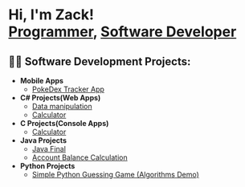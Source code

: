 <h1>Hi, I'm Zack! <br/><a href="https://github.com/Megakarp">Programmer</a>, <a href="https://www.linkedin.com/in/zachary-doubikin-845572125/">Software Developer</a>

<h2>👨‍💻 Software Development Projects:</h2>

- <b>Mobile Apps</b>
  - [PokeDex Tracker App](https://github.com/Megakarp/PokeDexTracker)
- <b>C# Projects(Web Apps)</b>
  - [Data manipulation](https://github.com/Megakarp/DataManipulation)
  - [Calculator](https://github.com/Megakarp/CSharp_Calculator)
- <b>C Projects(Console Apps)</b>
  - [Calculator](https://github.com/Megakarp/C_Calculator)
- <b>Java Projects</b>
  - [Java Final](https://github.com/Megakarp/JavaFinalExam)
  - [Account Balance Calculation](https://github.com/Megakarp/Account-Balance-Calculation)
- <b>Python Projects</b>
  - [Simple Python Guessing Game (Algorithms Demo)](https://github.com/Megakarp/SimplePythonGuessingGame)

<!--
**Megakarp/Megkarp** is a ✨ _special_ ✨ repository because its `README.md` (this file) appears on your GitHub profile.

Here are some ideas to get you started:

- 🔭 I’m currently working on ...
- 🌱 I’m currently learning ...
- 👯 I’m looking to collaborate on ...
- 🤔 I’m looking for help with ...
- 💬 Ask me about ...
- 📫 How to reach me: ...
- 😄 Pronouns: ...
- ⚡ Fun fact: ...
-->
